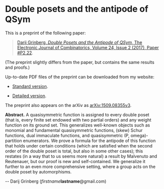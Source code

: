 # Double posets and the antipode of QSym

This is a preprint of the following paper:

> [Darij Grinberg, *Double Posets and the Antipode of QSym*, The Electronic Journal of Combinatorics, Volume 24, Issue 2 (2017), Paper #P2.22](http://www.combinatorics.org/ojs/index.php/eljc/article/view/v24i2p22).

(The preprint slightly differs from the paper, but contains the same results and proofs.)

Up-to-date PDF files of the preprint can be downloaded from my website:

- [Standard version](http://www.cip.ifi.lmu.de/~grinberg/algebra/dp-abstr.pdf).

- [Detailed version](http://www.cip.ifi.lmu.de/~grinberg/algebra/dp-abstr-long.pdf).

The preprint also appears on the arXiv as [arXiv:1509.08355v3](https://arxiv.org/abs/1509.08355v3).

**Abstract.** A quasisymmetric function is assigned to every double poset (that is, every finite set endowed with two partial orders) and any weight function on its ground set. This generalizes well-known objects such as monomial and fundamental quasisymmetric functions, (skew) Schur functions, dual immaculate functions, and quasisymmetric (P, omega)-partition enumerators. We prove a formula for the antipode of this function that holds under certain conditions (which are satisfied when the second order of the double poset is total, but also in some other cases); this restates (in a way that to us seems more natural) a result by Malvenuto and Reutenauer, but our proof is new and self-contained. We generalize it further to an even more comprehensive setting, where a group acts on the double poset by automorphisms.

-- Darij Grinberg (*firstname***lastname**@gmail.com)
